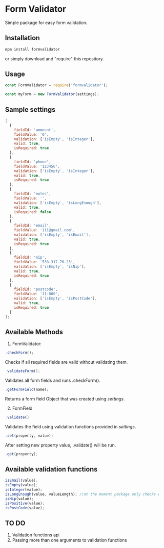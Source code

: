 # Form Validator

Simple package for easy form validation.

## Installation

```bash
npm install formvalidator
```

or simply download and "require" this repository.

## Usage

```js
const FormValidator = require('formvalidator');

const myForm = new FormValidator(settings);

```

## Sample settings

```js
[
  {
    fieldId: 'ammount',
    fieldValue: '0',
    validation: ['isEmpty', 'isInteger'],
    valid: true,
    isRequired: true
  },
  {
    fieldId: 'phone',
    fieldValue: '123456',
    validation: ['isEmpty', 'isInteger'],
    valid: true,
    isRequired: true
  },
  {
    fieldId: 'notes',
    fieldValue: '',
    validation: ['isEmpty', 'isLongEnough'],
    valid: true,
    isRequired: false
  },
  {
    fieldId: 'email',
    fieldValue: '111@gmail.com',
    validation: ['isEmpty', 'isEmail'],
    valid: true,
    isRequired: true
  },
  {
    fieldId: 'nip',
    fieldValue: '538-317-76-23',
    validation: ['isEmpty', 'isNip'],
    valid: true,
    isRequired: true
  },
  {
    fieldId: 'postcode',
    fieldValue: '11-000',
    validation: ['isEmpty', 'isPostCode'],
    valid: true,
    isRequired: true
  }
];
```

## Available Methods

1. FormValidator:

```js
.checkForm();
```

Checks if all required fields are valid without validating them.

```js
.validateForm();
```

Validates all form fields and runs .checkForm().

```js
.getFormField(name);
```

Returns a form field Object that was created using *settings*.

2. FormField

```js
.validate()
```

Validates the field using validation functions provided in *settings*.

```js
.set(property, value);
```

After setting new property value, .validate() will be run.

```js
.get(property);
```

## Available validation functions

```js
isEmail(value);
isEmpty(value);
isInteger(value);
isLongEnough(value, valueLength); //at the moment package only checks default length which is 10. TO DO
isNip(value);
isPositive(value);
isPostCode(value);
```

## TO DO

1. Validation functions api
2. Passing more than one arguments to validation functions
